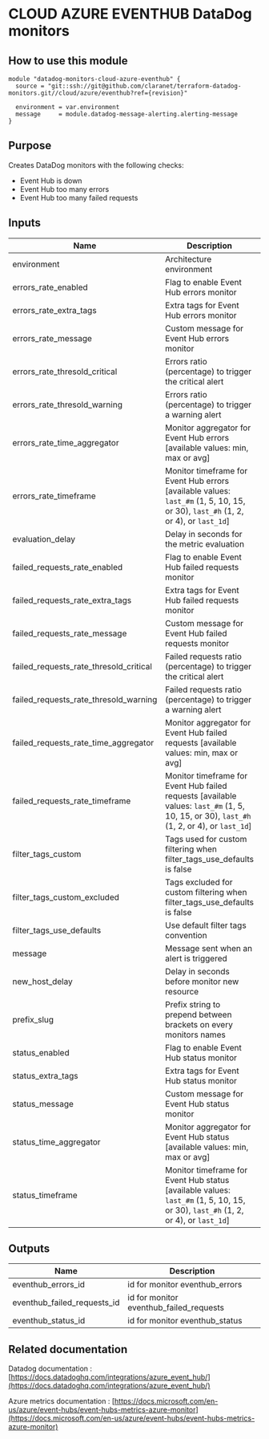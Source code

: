 # CLOUD AZURE EVENTHUB DataDog monitors

## How to use this module

```
module "datadog-monitors-cloud-azure-eventhub" {
  source = "git::ssh://git@github.com/claranet/terraform-datadog-monitors.git//cloud/azure/eventhub?ref={revision}"

  environment = var.environment
  message     = module.datadog-message-alerting.alerting-message
}

```

## Purpose

Creates DataDog monitors with the following checks:

- Event Hub is down
- Event Hub too many errors
- Event Hub too many failed requests

## Inputs

| Name | Description | Type | Default | Required |
|------|-------------|:----:|:-----:|:-----:|
| environment | Architecture environment | string | n/a | yes |
| errors\_rate\_enabled | Flag to enable Event Hub errors monitor | string | `"true"` | no |
| errors\_rate\_extra\_tags | Extra tags for Event Hub errors monitor | list(string) | `[]` | no |
| errors\_rate\_message | Custom message for Event Hub errors monitor | string | `""` | no |
| errors\_rate\_thresold\_critical | Errors ratio (percentage) to trigger the critical alert | string | `"90"` | no |
| errors\_rate\_thresold\_warning | Errors ratio (percentage) to trigger a warning alert | string | `"50"` | no |
| errors\_rate\_time\_aggregator | Monitor aggregator for Event Hub errors [available values: min, max or avg] | string | `"min"` | no |
| errors\_rate\_timeframe | Monitor timeframe for Event Hub errors [available values: `last_#m` (1, 5, 10, 15, or 30), `last_#h` (1, 2, or 4), or `last_1d`] | string | `"last_5m"` | no |
| evaluation\_delay | Delay in seconds for the metric evaluation | string | `"900"` | no |
| failed\_requests\_rate\_enabled | Flag to enable Event Hub failed requests monitor | string | `"true"` | no |
| failed\_requests\_rate\_extra\_tags | Extra tags for Event Hub failed requests monitor | list(string) | `[]` | no |
| failed\_requests\_rate\_message | Custom message for Event Hub failed requests monitor | string | `""` | no |
| failed\_requests\_rate\_thresold\_critical | Failed requests ratio (percentage) to trigger the critical alert | string | `"90"` | no |
| failed\_requests\_rate\_thresold\_warning | Failed requests ratio (percentage) to trigger a warning alert | string | `"50"` | no |
| failed\_requests\_rate\_time\_aggregator | Monitor aggregator for Event Hub failed requests [available values: min, max or avg] | string | `"min"` | no |
| failed\_requests\_rate\_timeframe | Monitor timeframe for Event Hub failed requests [available values: `last_#m` (1, 5, 10, 15, or 30), `last_#h` (1, 2, or 4), or `last_1d`] | string | `"last_5m"` | no |
| filter\_tags\_custom | Tags used for custom filtering when filter_tags_use_defaults is false | string | `"*"` | no |
| filter\_tags\_custom\_excluded | Tags excluded for custom filtering when filter_tags_use_defaults is false | string | `""` | no |
| filter\_tags\_use\_defaults | Use default filter tags convention | string | `"true"` | no |
| message | Message sent when an alert is triggered | string | n/a | yes |
| new\_host\_delay | Delay in seconds before monitor new resource | string | `"300"` | no |
| prefix\_slug | Prefix string to prepend between brackets on every monitors names | string | `""` | no |
| status\_enabled | Flag to enable Event Hub status monitor | string | `"true"` | no |
| status\_extra\_tags | Extra tags for Event Hub status monitor | list(string) | `[]` | no |
| status\_message | Custom message for Event Hub status monitor | string | `""` | no |
| status\_time\_aggregator | Monitor aggregator for Event Hub status [available values: min, max or avg] | string | `"max"` | no |
| status\_timeframe | Monitor timeframe for Event Hub status [available values: `last_#m` (1, 5, 10, 15, or 30), `last_#h` (1, 2, or 4), or `last_1d`] | string | `"last_5m"` | no |

## Outputs

| Name | Description |
|------|-------------|
| eventhub\_errors\_id | id for monitor eventhub_errors |
| eventhub\_failed\_requests\_id | id for monitor eventhub_failed_requests |
| eventhub\_status\_id | id for monitor eventhub_status |

## Related documentation

Datadog documentation : [https://docs.datadoghq.com/integrations/azure_event_hub/](https://docs.datadoghq.com/integrations/azure_event_hub/)

Azure metrics documentation : [https://docs.microsoft.com/en-us/azure/event-hubs/event-hubs-metrics-azure-monitor](https://docs.microsoft.com/en-us/azure/event-hubs/event-hubs-metrics-azure-monitor)
